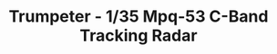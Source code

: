 ---
layout: product
title: "Trumpeter - 1/35 Mpq-53 C-Band Tracking Radar"
price: "4500" 
desc: "N/A"
img_path: "/assets/img/TRU01023.jpg"
brand: "N/A"
available: false
special_offer: false
new: false
soon: false
cat: "010000"
subcat: "013400"
subsubcat: "0N/A"
sifra: "TRU01023"
popular: true
---
